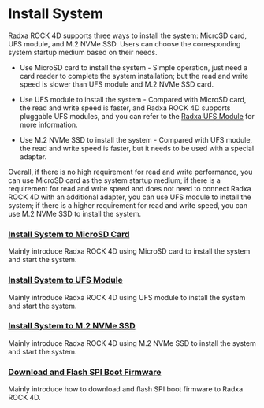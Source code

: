 # Install System

Radxa ROCK 4D supports three ways to install the system: MicroSD card, UFS module, and M.2 NVMe SSD. Users can choose the corresponding system startup medium based on their needs.

- Use MicroSD card to install the system - Simple operation, just need a card reader to complete the system installation; but the read and write speed is slower than UFS module and M.2 NVMe SSD card.

- Use UFS module to install the system - Compared with MicroSD card, the read and write speed is faster, and Radxa ROCK 4D supports pluggable UFS modules, and you can refer to the [Radxa UFS Module](https://radxa.com/products/accessories/ufs-module) for more information.

- Use M.2 NVMe SSD to install the system - Compared with UFS module, the read and write speed is faster, but it needs to be used with a special adapter.

Overall, if there is no high requirement for read and write performance, you can use MicroSD card as the system startup medium; if there is a requirement for read and write speed and does not need to connect Radxa ROCK 4D with an additional adapter, you can use UFS module to install the system; if there is a higher requirement for read and write speed, you can use M.2 NVMe SSD to install the system.

### [Install System to MicroSD Card](/rock4/rock4d/getting-started/install-system/boot_sd)

Mainly introduce Radxa ROCK 4D using MicroSD card to install the system and start the system.

### [Install System to UFS Module](/rock4/rock4d/getting-started/install-system/ufs-system)

Mainly introduce Radxa ROCK 4D using UFS module to install the system and start the system.

### [Install System to M.2 NVMe SSD](/rock4/rock4d/getting-started/install-system/nvme-system)

Mainly introduce Radxa ROCK 4D using M.2 NVMe SSD to install the system and start the system.

### [Download and Flash SPI Boot Firmware](/rock4/rock4d/getting-started/install-system/boot_start)

Mainly introduce how to download and flash SPI boot firmware to Radxa ROCK 4D.

